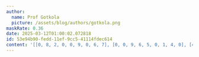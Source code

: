 ```yaml
---
author:
  name: Prof Gotkola
  picture: /assets/blog/authors/gotkola.png
maskRate: 0.36
date: 2025-03-12T01:00:02.072818
id: 53e94b90-fedd-11ef-9cc5-41114fdec614
content: '[[0, 8, 2, 0, 0, 9, 0, 6, 7], [0, 0, 9, 6, 5, 0, 1, 4, 0], [4, 6, 1, 7, 0, 0, 0, 2, 5], [0, 3, 7, 0, 0, 8, 2, 5, 6], [0, 5, 6, 9, 3, 7, 8, 1, 0], [8, 1, 4, 2, 0, 5, 7, 0, 0], [1, 2, 3, 0, 7, 6, 4, 8, 0], [6, 4, 8, 3, 0, 0, 0, 7, 0], [0, 9, 5, 0, 2, 4, 0, 3, 0]]'
---
```

